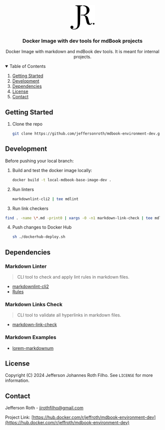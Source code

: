 <!-- PROJECT LOGO -->
<br />
<p align="center">
  <a href="https://github.com/jeffersonroth/mdbook-environment-dev">
    <img src="assets/images/logo.svg" alt="Logo" width="80" height="80">
  </a>

  <h3 align="center">Docker Image with dev tools for mdBook projects</h3>

  <p align="center">
    Docker Image with markdown and mdBook dev tools. It is meant for internal projects.
  </p>
</p>

<!-- TABLE OF CONTENTS -->
<details open="open">
  <summary>Table of Contents</summary>
  <ol>
    <li><a href="#getting-started">Getting Started</a></li>
    <li><a href="#development">Development</a></li>
    <li><a href="#dependencies">Dependencies</a></li>
    <li><a href="#license">License</a></li>
    <li><a href="#contact">Contact</a></li>
  </ol>
</details>

<!-- GETTING STARTED -->

## Getting Started

1. Clone the repo

   ```sh
   git clone https://github.com/jeffersonroth/mdbook-environment-dev.git
   ```

<!-- DEVELOPMENT -->

## Development

Before pushing your local branch:

1. Build and test the docker image locally:
    
    ```sh
    docker build -t local-mdbook-base-image-dev .
    ```

2. Run linters

   ```sh
   markdownlint-cli2 | tee mdlint
   ```

3. Run link checkers

  ```sh
  find . -name \*.md -print0 | xargs -0 -n1 markdown-link-check | tee mdlink
  ```

4. Push changes to Docker Hub

   ```sh
   sh ./dockerhub-deploy.sh
   ```

<!-- DEPENDENCIES -->

## Dependencies

### Markdown Linter
>
> CLI tool to check and apply lint rules in markdown files.

* [markdownlint-cli2](https://github.com/DavidAnson/markdownlint-cli2)
* [Rules](https://github.com/DavidAnson/markdownlint)

### Markdown Links Check
>
> CLI tool to validate all hyperlinks in markdown files.

* [markdown-link-check](https://github.com/tcort/markdown-link-check)

### Markdown Examples

* [lorem-markdownum](https://jaspervdj.be/lorem-markdownum/)

<!-- LICENSE -->

## License

Copyright (C) 2024 Jefferson Johannes Roth Filho. See `LICENSE` for more information.

<!-- CONTACT -->

## Contact

Jefferson Roth - <jjrothfilho@gmail.com>

Project Link: [https://hub.docker.com/r/jeffroth/mdbook-environment-dev](https://hub.docker.com/r/jeffroth/mdbook-environment-dev)
